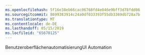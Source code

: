 ```yaml
---
ms.openlocfilehash: 5f16e38eb66cac06768fd4e046e9bff3d78fdd06
ms.sourcegitcommit: 8699383914c24a0df033393f55db3369db728a7b
ms.translationtype: MT
ms.contentlocale: de-DE
ms.lasthandoff: 05/15/2019
ms.locfileid: "65670125"
---
```

<span data-ttu-id="f7a1d-101">Benutzeroberflächenautomatisierung</span><span class="sxs-lookup"><span data-stu-id="f7a1d-101">UI Automation</span></span>
